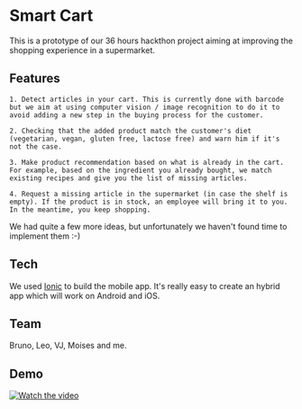 # Smart Cart

This is a prototype of our 36 hours hackthon project aiming at improving the shopping experience in a supermarket.

## Features

	1. Detect articles in your cart. This is currently done with barcode but we aim at using computer vision / image recognition to do it to avoid adding a new step in the buying process for the customer.

	2. Checking that the added product match the customer's diet (vegetarian, vegan, gluten free, lactose free) and warn him if it's not the case.

	3. Make product recommendation based on what is already in the cart. For example, based on the ingredient you already bought, we match existing recipes and give you the list of missing articles.

	4. Request a missing article in the supermarket (in case the shelf is empty). If the product is in stock, an employee will bring it to you. In the meantime, you keep shopping.

We had quite a few more ideas, but unfortunately we haven't found time to implement them :-)

## Tech

We used [Ionic](https://ionicframework.com/) to build the mobile app. It's really easy to create an hybrid app which will work on Android and iOS.

## Team

Bruno, Leo, VJ, Moises and me.

## Demo

[![Watch the video](img/youtube_thumb.png)](https://www.youtube.com/watch?v=oIV0uYGXLEQ)